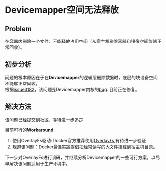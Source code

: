 # Devicemapper空间无法释放

## Problem

在容器内删除一个文件，不能释放占用空间（从宿主机删除容器和镜像空间能够正常回收）。


## 初步分析

问题的根本原因在于在**Devicemapper**的逻辑层删除数据时，底层的块设备空间不能够正常回收。  
根据[issue3182](https://github.com/docker/docker/issues/3182)，该问题是Devicemapper内核的[bug](https://bugzilla.redhat.com/show_bug.cgi?id=1043527). 目前正在修复。

## 解决方法

该问题已经提交到社区，等待进一步追踪

目前可行的**Workaround**:

1. 使用OverlayFs驱动: Docker官方推荐使用[OverlayFs](https://github.com/docker/docker/pull/12354),有待进一步验证
2. 规避该问题：Docker最佳实践提倡把经常读写的大文件挂载到宿主机目录。


下一步对OverlayFs进行调研，并继续分析Devicemapper的一些可行方案，以尽早解决该问题适用于生产环境中。
